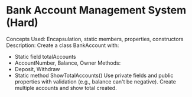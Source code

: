 # Bank Account Management System (Hard)

Concepts Used: Encapsulation, static members, properties, constructors
Description:
Create a class BankAccount with:
- Static field totalAccounts
- AccountNumber, Balance, Owner
Methods:
- Deposit, Withdraw
- Static method ShowTotalAccounts()
Use private fields and public properties with validation (e.g., balance can't be negative).
Create multiple accounts and show total created.
